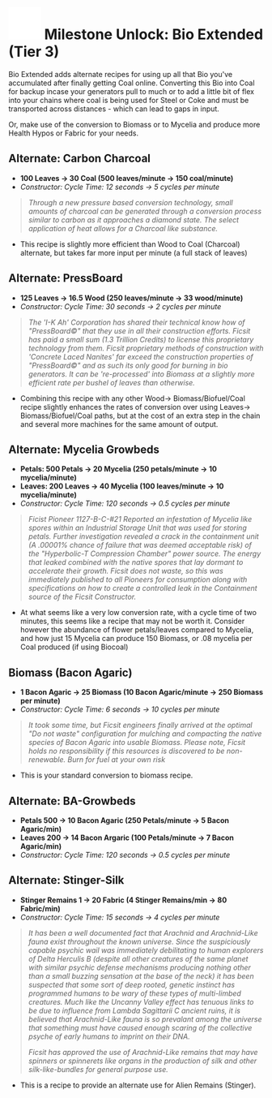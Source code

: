 # ![Bio Extended](../../img/bio_extended.png) Milestone Unlock: Bio Extended (Tier 3)

Bio Extended adds alternate recipes for using up all that Bio you've accumulated after finally getting Coal online. Converting this Bio into Coal for backup incase your generators pull to much or to add a little bit of flex into your chains where coal is being used for Steel or Coke and must be transported across distances - which can lead to gaps in input.

Or, make use of the conversion to Biomass or to Mycelia and produce more Health Hypos or Fabric for your needs.

## **Alternate: Carbon Charcoal**

* **100 Leaves -> 30 Coal (500 leaves/minute -> 150 coal/minute)**
* *Constructor: Cycle Time: 12 seconds -> 5 cycles per minute*

> *Through a new pressure based conversion technology, small amounts of charcoal can be generated through a conversion process similar to carbon as it approaches a diamond state. The select application of heat allows for a Charcoal like substance.*
	
* This recipe is slightly more efficient than Wood to Coal (Charcoal) alternate, but takes far more input per minute (a full stack of leaves)
	
## **Alternate: PressBoard** 

* **125 Leaves -> 16.5 Wood (250 leaves/minute -> 33 wood/minute)**
* *Constructor: Cycle Time: 30 seconds -> 2 cycles per minute*

> *The 'I-K Ah' Corporation has shared their technical know how of "PressBoard©" that they use in all their construction efforts. Ficsit has paid a small sum (1.3 Trillion Credits) to license this proprietary technology from them. Ficsit proprietary methods of construction with 'Concrete Laced Nanites' far exceed the construction properties of "PressBoard©" and as such its only good for burning in bio generators. It can be 're-processed' into Biomass at a slightly more efficient rate per bushel of leaves than otherwise.*

* Combining this recipe with any other Wood-> Biomass/Biofuel/Coal recipe slightly enhances the rates of conversion over using Leaves-> Biomass/Biofuel/Coal paths, but at the cost of an extra step in the chain and several more machines for the same amount of output.
	
## **Alternate: Mycelia Growbeds** 

* **Petals: 500 Petals -> 20 Mycelia (250  petals/minute -> 10 mycelia/minute)**
* **Leaves: 200 Leaves -> 40 Mycelia (100 leaves/minute -> 10 mycelia/minute)**
* *Constructor: Cycle Time: 120 seconds -> 0.5 cycles per minute*

> *Ficist Pioneer 1127-B-C-#21 Reported an infestation of Mycelia like spores within an Industrial Storage Unit that was used for storing petals. Further investigation revealed a crack in the containment unit (A .00001% chance of failure that was deemed acceptable risk) of the "Hyperbolic-T Compression Chamber" power source. The energy that leaked combined with the native spores that lay dormant to accelerate their growth. Ficsit does not waste, so this was immediately published to all Pioneers for consumption along with specifications on how to create a controlled leak in the Containment source of the Ficsit Constructor.*

* At what seems like a very low conversion rate, with a cycle time of two minutes, this seems like a recipe that may not be worth it. Consider however the abundance of flower petals/leaves compared to Mycelia, and how just 15 Mycelia can produce 150 Biomass, or .08 mycelia per Coal produced (if using Biocoal)

## **Biomass (Bacon Agaric)**

* **1 Bacon Agaric -> 25 Biomass (10 Bacon Agaric/minute -> 250 Biomass per minute)**
* *Constructor: Cycle Time: 6 seconds -> 10 cycles per minute*

> *It took some time, but Ficsit engineers finally arrived at the optimal "Do not waste" configuration for mulching and compacting the native species of Bacon Agaric into usable Biomass. Please note, Ficsit holds no responsibility if this resources is discovered to be non-renewable. Burn for fuel at your own risk*

* This is your standard conversion to biomass recipe.

## **Alternate: BA-Growbeds**

* **Petals 500 -> 10 Bacon Agaric (250 Petals/minute -> 5 Bacon Agaric/min)**
* **Leaves 200 -> 14 Bacon Argaric (100 Petals/minute -> 7 Bacon Agaric/min)**
* *Constructor: Cycle Time: 120 seconds -> 0.5 cycles per minute*

## **Alternate: Stinger-Silk**
* **Stinger Remains 1 -> 20 Fabric (4 Stinger Remains/min -> 80 Fabric/min)**
* *Constructor: Cycle Time: 15 seconds -> 4 cycles per minute*

> *It has been a well documented fact that Arachnid and Arachnid-Like fauna exist throughout the known universe. Since the suspiciously capable psychic wail was immediately debilitating to human explorers of Delta Herculis B (despite all other creatures of the same planet with similar psychic defense mechanisms producing nothing other than a small buzzing sensation at the base of the neck) it has been suspected that some sort of deep rooted, genetic instinct has programmed humans to be wary of these types of multi-limbed creatures. Much like the Uncanny Valley effect has tenuous links to be due to influence from Lambda Sagittarii C ancient ruins, it is believed that Arachnid-Like fauna is so prevalant among the universe that something must have caused enough scaring of the collective psyche of early humans to imprint on their DNA.*
> 
> *Ficsit has approved the use of Arachnid-Like remains that may have spinners or spinnerets like organs in the production of silk and other silk-like-bundles for general purpose use.*

* This is a recipe to provide an alternate use for Alien Remains (Stinger).